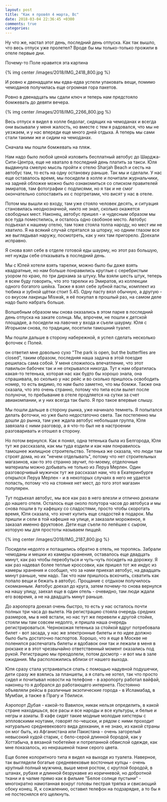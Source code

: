 ```yaml
---
layout: post
title: "Как я провёл 4 марта, Вс"
date: 2018-03-04 22:36:45 +0300
comments: true
categories: 
---
```

Ну что же, настал этот день, последний день отпуска. Как так вышло, что весь отпуск уже пролетел? Вроде бы мы только-только прожили в отеле первые дни. 

Почему-то Поле нравится эта картина

{% img center /images/2018/IMG_2418_800.jpg %}



И ровно к двенадцати мы едва-едва успели упаковать вещи, помимо чемоданов получилась еще огромная гора пакетов.

Ровно в двенадцать мы сдали ключ и теперь нам предстояло бомжевать до девяти вечера.

{% img center /images/2018/IMG_2266_800.jpg %}

Весь отпуск я видел в холле бедолаг, сидящих на чемоданах и всегда они вызывали у меня жалость, но вместе с тем я радовался, что мы не уезжаем, и у нас впереди еще много дней отдыха. А теперь мы сами стали такими же и сидим на чемоданах.

Сначала мы пошли бомжевать на пляж.


Нам надо было любой ценой изловить бесплатный автобус до Шарджа-Сити-Центра, еще не хватало в последний день платить за такси. Юля выдвинула смелую мысль пройти к отелю Sharjah Beach и сесть на автобус там, то есть на одну остановку раньше. Так мы и сделали. У нас еще оставалось время, мы посидели в холле и почитали журнальчики, на задней обложке можно было ознакомиться со списком правителей эмиратов, там фотографии с подписями, но я так и не смог окончательно сопоставить их с портретами, что висят у нас в отеле.

Потом мы вышли ко входу, там уже стояло человек десять, и ситуация становилась неоднозначной, никто не знал, сколько окажется свободных мест. Наконец, автобус пришел - и чудесным образом мы все туда поместились, и осталось одно свобоное место. Автобус подъехал к нашему отелю, там тоже стояла толпа народу, но мест им не хватило. Я на всякий случай спрятался за шторку, но одним глазом все же выглядывал наружу, посмотреть, как у них там пригорело. Доехали исправно.



Я снова взял себе в отделе готовой еды шаурму, но этот раз большую, нет нужды себе отказывать в последний день.


Мы с Юлей хотели взять тарелки, можно было бы даже взять квадратные, но нам больше понравились круглые с серебристым узором по краю, по три дирхама за штуку. Мы взяли шесть штук, теперь я всем буду говорить, что это тарелки из Эмиратов, из коллекции одного богатого шейха. Также я взял себе зубной пасты, комплект из тюбика и зубной щётки стоит 5.45. Одну пасту вязл обычную, а другую - со вкусом лакрицы Miswak, я её покупал в прошлый раз, на самом деле надо было набрать больше.


Волшебным образом мы снова оказались в этом парке в последний день отпуска на закате солнца. Мы, впрочем, не пошли к детской площадке, а посидели на лавочке у входа и съели шаурму. Юля с Игорьком снова, по традиции, посетили тамошний туалет.


Мы пошли дальше в сторону набережной, я успел сделать несколько фоточек с Полей.

он ответил мне довольно сухо "The park is open, but the butterflies are closed", таким образом, последняя наша задача в этой поездке решилась сама собой. У меня сложилось впечатление, что этот павильон бабочек так и не открывался никогда. Тут к нам обратилась какая-то тетенька, которая нас как будто бы хорошо знала, она спрашивала, во сколько у нас рейс и во сколько пришлось освободить номер, то есть видимо, по нам было заметно, что мы бомжи. Также она сказала, что это очень странно, потому что типа если вылет после полуночи, то пребывание в отеле продляется на сутки за счет авиакомпании, и у них всегда так было. Я про такое впервые слышу.

Мы пошли дальше в сторону рынка, уже начинало темнеть. Я попытался делать фоточки, но уже было недостаточно света. Так постепенно мы дошли до рынка, там уже ждала автобус небольшая группа, Юля завязала с ними разговор, а я что-то был не в настроении разговаривать и отошел в сторону.

Но потом вернулся. Как я понял, одна тетенька была из Белгорода, Юля тут же рассказала, как мы туда ездили и как нам понравилось тамошнее жилищное строительство. Тетенька же сказала, что люди там строят дома, но их "нечем отделывать", потому что нет строительных магазинов, как-то это странно звучит, по-моему, отделочные материалы можно добывать не только из Леруа Мерлен. Один разговорчивый мужичок тут же рассказал нам, что в Екатеринбурге открылся Леруа Мерлен - и в некоторых случаях в него не удается попасть, потому что на стоянке нет мест, до того этот магазин популярен.

Тут подъехал автобус, мы все как раз в него влезли и отлично доехали до нашего отеля. Осталось еще около полутора часов до автобуса и мы снова пошли в ту кафешку со сладостями, просто чтобы скоротать время, Юля сказала, что хочет купить еще сладостей в подарок. Мы пришли и сели в той кафешке на улице, и заказали мороженое, я заказал именно фруктовое. Дети еще съели по лепёшке с сыром, которую мы для простоты называем пиццей.

{% img center /images/2018/IMG_2187_800.jpg %}

Посидели недолго и потащились обратно в отель, не торопясь. Забрали чемоданы и мешки из камеры хранения, оставалось еще двадцать минут, как раз чтобы переобуться и чуть-чуть посидеть на дорожку. Я как раз надевал более теплые кроссовки, как пришел тот же индус из камеры хранения и сообщил, что за нами приехал автобус, на двадцать минут раньше, чем надо. Так что нам пришлось вскочить, схватить как попало вещи и бежать в автобус. Прощание с отдыхом получилось скомканным. Автобус доехал до круга, затем почему-то снова вернулся на нашу улицу, заехал еще в один отель - очевидно, там люди ждали его вовремя, а не на двадцать минут раньше.

До аэропорта доехал очень быстро, то есть у нас осталось почти полных три часа до вылета. На регистрацию стояла очередь средних размеров, мы в неё встали, но нас тут же перевели к другой стойке, стояли мы там совсем недолго, и пришла наша очередь регистрироваться. Чернокожая тетенька за стойкой вдруг потребовала билет - вот засада, у нас же электронные билеты и по идее должно было быть достаточно паспортов. Хорошо, что я еще в Москве не поленился распечатать билеты и вдобавок они так и лежали в меня в рюкзаке и в этот чрезвычайно ответственный момент оказались под рукой. Регистрацию мы преодолели, потом досмотр - и вот мы в зале ожидания. Мы расположились вблизи от нашего выхода.

Юля сразу стала устраиваться спать с помощью надувной подушечки, дети сразу же взялись за планшеты, а я спать не хотел, так что просто сидел и почитывал новости на телефоне - в аэропорту работал вайфай, наконец-то я добрался до работающего интернета. Постоянно объявляли рейсы в различные экзотические города - в Исламабад, в Мумбаи, а также в Прагу и Тбилиси.

Аэропорт Дубая - какой-то Вавилон, никак нельзя определить, в какой стране находишься, все расы и все народы и все культуры, и белые и негры и азиаты. В кафе сидят такие модные молодые хипстеры с эппловскими ноутами, говорят по-чешски, и рядом с ними проходит натурально средневекового вида дехканин, я не знаю, из какой страны он мог быть, из Афганистана или Пакистана - очень загорелый невысокий худой старик, с бело-серой длинной бородой, как у Хоттабыча, в вязаной тюбетейке и потрепанной обвислой одежде, как мне показалось, из некрашеной ткани серого цвета.

Еще более колоритного типа я видел на выходе из туалета. Наверное, так выглядели богатые средневековые восточные купцы - очень крупный полный мужчина, выше меня ростом, с круглой бородой, в штанах, рубахе и длинной безрукавке из коричневой, но добротной ткани и в чалме прямо как в фильме "Белое солнце пустыни" - многократно намотанная вокруг головы пестрая тряпка и свисающий сбоку конец. Я, к сожалению, оставил телефон на подзарядке, а то бы я не постеснялся его щелкнуть.
